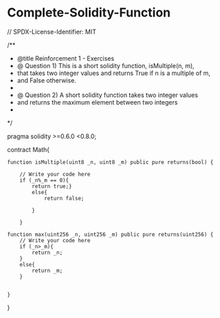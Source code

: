# Complete-Solidity-Function
// SPDX-License-Identifier: MIT

/**
 * @title Reinforcement 1 - Exercises
 * @ Question 1) This is a short solidity function, isMultiple(n, m), 
 * that takes two integer values and returns True if n is a multiple of m, 
 * and False otherwise.
 * 
 * @ Question 2) A short solidity function takes two integer values
 * and returns the maximum element between two integers
 * 
 */


pragma solidity >=0.6.0 <0.8.0;

contract Math{

    function isMultiple(uint8 _n, uint8 _m) public pure returns(bool) {
        
        // Write your code here
        if (_n%_m == 0){
            return true;}
            else{
                return false;
            
            }
    
        }
    
    function max(uint256 _n, uint256 _m) public pure returns(uint256) {
        // Write your code here 
        if (_n>_m){
            return _n;
        }
        else{
            return _m;
        }
    
    
    }

}
